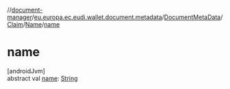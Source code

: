 //[document-manager](../../../../../index.md)/[eu.europa.ec.eudi.wallet.document.metadata](../../../index.md)/[DocumentMetaData](../../index.md)/[Claim](../index.md)/[Name](index.md)/[name](name.md)

# name

[androidJvm]\
abstract
val [name](name.md): [String](https://kotlinlang.org/api/latest/jvm/stdlib/kotlin/-string/index.html)

